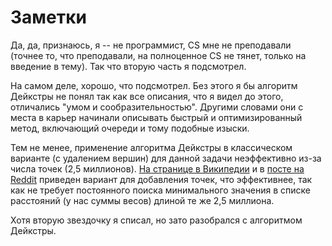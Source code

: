 # Заметки

Да, да, признаюсь, я -- не программист, CS мне не преподавали
(точнее то, что преподавали, на полноценное CS не тянет, только на
введение в тему). Так что вторую часть я подсмотрел.

На самом деле, хорошо, что подсмотрел. Без этого я бы алгоритм Дейкстры
не понял так как все описания, что я видел до этого, отличались "умом и
сообразительностью". Другими словами они с места в карьер начинали
описывать быстрый и оптимизированный метод, включающий очереди и тому
подобные изыски.

Тем не менее, применение алгоритма Дейкстры в классическом варианте (с
удалением вершин) для данной задачи неэффективно из-за числа точек (2,5
миллионов). [На странице в Википедии](https://en.wikipedia.org/wiki/Dijkstra%27s_algorithm#Using_a_priority_queue) и в [посте на Reddit](https://www.reddit.com/r/adventofcode/comments/rgqzt5/comment/hon7qbz)
приведен вариант для добавления точек, что эффективнее, так как не
требует постоянного поиска минимального значения в списке расстояний (у
нас суммы весов) длиной те же 2,5 миллиона.

Хотя вторую звездочку я списал, но зато разобрался с алгоритмом
Дейкстры.
